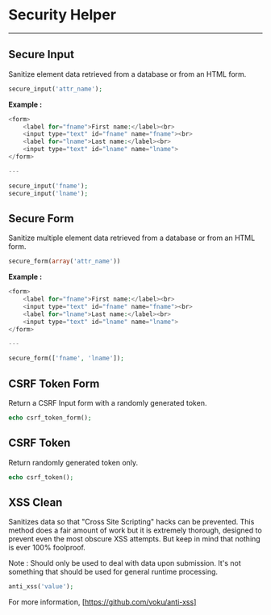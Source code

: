# Security Helper

---

## Secure Input

Sanitize element data retrieved from a database or from an HTML form.

```php
secure_input('attr_name');
```

**Example :**

```php
<form>
    <label for="fname">First name:</label><br>
    <input type="text" id="fname" name="fname"><br>
    <label for="lname">Last name:</label><br>
    <input type="text" id="lname" name="lname">
</form>

---

secure_input('fname');
secure_input('lname');

```

## Secure Form

Sanitize multiple element data retrieved from a database or from an HTML form.

```php
secure_form(array('attr_name'))
```

**Example :**

```php
<form>
    <label for="fname">First name:</label><br>
    <input type="text" id="fname" name="fname"><br>
    <label for="lname">Last name:</label><br>
    <input type="text" id="lname" name="lname">
</form>

---

secure_form(['fname', 'lname']);

```

## CSRF Token Form

Return a CSRF Input form with a randomly generated token.

```php
echo csrf_token_form();
```

## CSRF Token

Return randomly generated token only.

```php
echo csrf_token();
```

## XSS Clean

Sanitizes data so that "Cross Site Scripting" hacks can be prevented. This method does a fair amount of work but it is extremely thorough, designed to prevent even the most obscure XSS attempts. But keep in mind that nothing is ever 100% foolproof.

Note : Should only be used to deal with data upon submission. It's not something that should be used for general runtime processing.

```php
anti_xss('value');
```

For more information, [https://github.com/voku/anti-xss]
